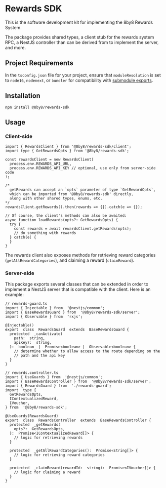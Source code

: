 # Rewards SDK

This is the software development kit for implementing the 8by8 Rewards System.

The package provides shared types, a client stub for the rewards system RPC, a NestJS controller than can be derived from to implement the server, and more.

## Project Requirements

In the `tsconfig.json` file for your project, ensure that `moduleResolution` is set to `node16`, `nodenext`, or `bundler` for compatibility with [submodule exports](https://nodejs.org/api/packages.html#exports).

## Installation

```
npm install @8by8/rewards-sdk
```

## Usage

### Client-side

```
import { RewardsClient } from '@8by8/rewards-sdk/client';
import type { GetRewardsOpts } from '@8by8/rewards-sdk';

const rewardsClient = new RewardsClient(
  process.env.REWARDS_API_URL,
  process.env.REWARDS_API_KEY // optional, use only from server-side code
);

/*
  getRewards can accept an `opts` parameter of type `GetRewardOpts`,
  which can be imported from '@8by8/rewards-sdk' directly,
  along with other shared types, enums, etc.
*/
rewardsClient.getRewards().then(rewards => {}).catch(e => {});

// Of course, the client's methods can also be awaited:
async function loadRewards(opts?: GetRewardsOpts) {
  try {
    const rewards = await rewardsClient.getRewards(opts);
	// do something with rewards
  } catch(e) {
  }
}
```

The rewards client also exposes methods for retrieving reward categories (`getAllRewardCategories`), and claiming a reward (`claimReward`).

### Server-side

This package exports several classes that can be extended in order to implement a NestJS server that is compatible with the client. Here is an example:

```
// rewards-guard.ts
import { Injectable } from  '@nestjs/common';
import { BaseRewardsGuard } from  '@8by8/rewards-sdk/server';
import { Observable } from  'rxjs';

@Injectable()
export  class  RewardsGuard  extends  BaseRewardsGuard {
  protected  _canActivate(
    path:  string,
    apiKey?:  string,
  ):  boolean  |  Promise<boolean> |  Observable<boolean> {
    // determine whether to allow access to the route depending on the
    // path and the api key
  }
}
```

```
// rewards.controller.ts
import { UseGuards } from  '@nestjs/common';
import { BaseRewardsController } from  '@8by8/rewards-sdk/server';
import { RewardsGuard } from  './rewards-guard';
import  type {
  GetRewardsOpts,
  IContextualizedReward,
  IVoucher,
} from  '@8by8/rewards-sdk';

@UseGuards(RewardsGuard)
export  class  RewardsController  extends  BaseRewardsController {
  protected  _getRewards(
    opts?:  GetRewardsOpts,
  ):  Promise<IContextualizedReward[]> {
    // logic for retrieving rewards
  }

  protected  _getAllRewardCategories():  Promise<string[]> {
    // logic for retrieving reward categories
  }

  protected  _claimReward(rewardId:  string):  Promise<IVoucher[]> {
    // logic for claiming a reward
  }
}
```
